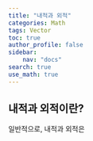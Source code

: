 ```yaml
---
title: "내적과 외적"
categories: Math
tags: Vector
toc: true
author_profile: false
sidebar:
    nav: "docs"
search: true
use_math: true
---
```


## 내적과 외적이란?

일반적으로, 내적과 외적은

